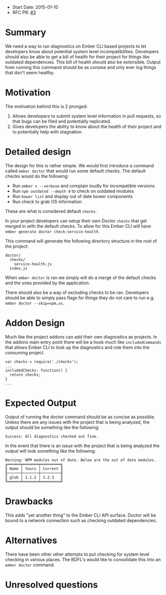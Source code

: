 - Start Date: 2015-01-10
- RFC PR: [#3](https://github.com/ember-cli/rfcs/pull/3)

# Summary

We need a way to run diagnostics on Ember CLI based projects to let developers know about potential system level incompatibilities. Developers should also be able to get a bill of health for their project for things like outdated dependencies.  This bill of health should also be extensible.  Output from running this command should be as consise and only ever log things that don't seem healthy.

# Motivation

The motivation behind this is 2 pronged:

1. Allows developers to submit system level information in pull requests, so that bugs can be filed and potentially replicated.
2. Gives developers the ability to know about the health of their project and to potentially help with stagnation.

# Detailed design

The design for this is rather simple. We would first introduce a command called `ember doctor` that would run some default checks. The default checks would do the following:

- Run `ember v --verbose` and complain loudly for incompatible versions
- Run `npm outdated --depth 0` to check on outdated modules
- Run `bower list` and display out of date bower components
- Run check to grab OS information

These are what is considered default `checks`.

In your project developers can setup their own Doctor `checks` that get merged in with the default checks. To allow for this Ember CLI will have `ember generate doctor check:service-health`.

This command will generate the following directory structure in the root of the project:

```
doctor/
  checks/
    service-health.js
  index.js
```

When `ember doctor` is ran we simply will do a merge of the default checks and the ones provided by the application.

There should also be a way of excluding checks to be ran. Developers should be able to simply pass flags for things they do not care to run e.g. `ember doctor --skip=npm,os`.

# Addon Design
Much like the project addons can add their own diagnostics as projects.
In the addons main entry point there will be a hook much like
`includedCommands` that allows Ember CLI to look up the diagnostics and
role them into the consuming project.

```
var checks = require('./checks');
...
includedChecks: function() {
  return checks;
}
...
```

# Expected Output
Output of running the doctor command should be as concise as possible.
Unless there are any issues with the project that is being analyzed, the
output should be something like the following:

```
Success: All diagnostics checked out fine.
```

In the event that there is an issue with the project that is being
analyzed the output will look something like the following:

```
Warning: NPM modules out of date. Below are the out of date modules.
╔══════╤═══════╤═════════╗
║ Name │ Yours │ Current ║
╟──────┼───────┼─────────╢
║ glob │ 1.1.2 │ 1.2.3   ║
╚══════╧═══════╧═════════╝
```

# Drawbacks

This adds "yet another thing" to the Ember CLI API surface. Doctor will be bound to a network connection such as checking outdated dependencies.

# Alternatives

There have been other other attempts to put checking for system level checking in various places. The BDFL's would like to consolidate this into an `ember doctor` command.

# Unresolved questions
